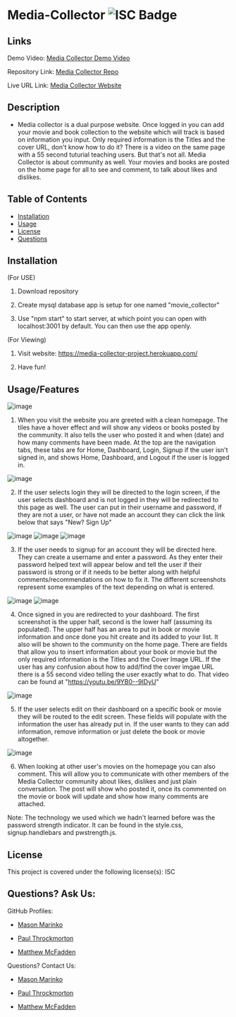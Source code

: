 # Media-Collector ![ISC Badge](https://img.shields.io/badge/License-ISC-brightgreen)

## Links

Demo Video: [Media Collector Demo Video](https://youtu.be/R0ZZsHECZQ0)

Repository Link: [Media Collector Repo](https://github.com/masonmarinko/movie-collector)

Live URL Link: [Media Collector Website](https://media-collector-project.herokuapp.com/)

## Description
- Media collector is a dual purpose website. Once logged in you can add your movie and book collection to the website which will track is based on information you input. Only required information is the Titles and the cover URL, don't know how to do it? There is a video on the same page with a 55 second tuturial teaching users. But that's not all. Media Collector is about community as well. Your movies and books are posted on the home page for all to see and comment, to talk about likes and dislikes.

## Table of Contents
* [Installation](#installation)
* [Usage](#usage)
* [License](#license)
* [Questions](#questions)


## Installation
(For USE)
1. Download repository

2. Create mysql database app is setup for one named "movie_collector"

4. Use "npm start" to start server, at which point you can open with localhost:3001 by default. You can then use the app openly.

(For Viewing)

1. Visit website: https://media-collector-project.herokuapp.com/

2. Have fun!

## Usage/Features

![image](/assets/readme_screenshots/homepage.png)

1) When you visit the website you are greeted with a clean homepage. The tiles have a hover effect and will show any videos or books posted by the community. It also tells the user who posted it and when (date) and how many comments have been made. At the top are the navigation tabs, these tabs are for Home, Dashboard, Login, Signup if the user isn't signed in, and shows Home, Dashboard, and Logout if the user is logged in.

![image](/assets/readme_screenshots/login.png)

2) If the user selects login they will be directed to the login screen, if the user selects dashboard and is not logged in they will be redirected to this page as well. The user can put in their username and password, if they are not a user, or have not made an account they can click the link below that says "New? Sign Up"

![image](/assets/readme_screenshots/signup-1.png)
![image](/assets/readme_screenshots/signup-2.png)
![image](/assets/readme_screenshots/signup-3.png)

3) If the user needs to signup for an account they will be directed here. They can create a username and enter a password. As they enter their password helped text will appear below and tell the user if their password is strong or if it needs to be better along with helpful comments/recommendations on how to fix it. The different screenshots represent some examples of the text depending on what is entered.

![image](/assets/readme_screenshots/dashboard-1.png)
![image](/assets/readme_screenshots/dashboard-2.png)

4) Once signed in you are redirected to your dashboard. The first screenshot is the upper half, second is the lower half (assuming its populated). The upper half has an area to put in book or movie information and once done you hit create and its added to your list. It also will be shown to the community on the home page. There are fields that allow you to insert information about your book or movie but the only required information is the Titles and the Cover Image URL. If the user has any confusion about how to add/find the cover imgae URL there is a 55 second video telling the user exactly what to do. That video can be found at "https://youtu.be/9YB0--9IDyU"

![image](/assets/readme_screenshots/edit-1.png)

5) If the user selects edit on their dashboard on a specific book or movie they will be routed to the edit screen. These fields will populate with the information the user has already put in. If the user wants to they can add information, remove information or just delete the book or movie altogether.

![image](/assets/readme_screenshots/comment-1.png)

6) When looking at other user's movies on the homepage you can also comment. This will allow you to communicate with other members of the Media Collector community about likes, dislikes and just plain conversation. The post will show who posted it, once its commented on the movie or book will update and show how many comments are attached.

Note: The technology we used which we hadn't learned before was the password strength indicator. It can be found in the style.css, signup.handlebars and pwstrength.js.


## License
This project is covered under the following license(s):
ISC

## Questions? Ask Us:

GitHub Profiles:

- [Mason Marinko](https://github.com/masonmarinko)

- [Paul Throckmorton](https://github.com/siwel20)

- [Matthew McFadden](https://github.com/MatthewMcFadden)


Questions? Contact Us:
- [Mason Marinko](<Mason.P.Marinko@gmail.com>)

- [Paul Throckmorton](<plthrock@gmail.com>)

- [Matthew McFadden](<matt.mcfadden14@gmail.com>)
